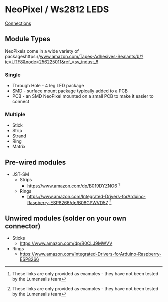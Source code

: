 # NeoPixel / Ws2812 LEDS

[Connections](connections.MD)

## Module Types

NeoPixels come in a wide variety of packageshttps://www.amazon.com/Tapes-Adhesives-Sealants/b/?ie=UTF8&node=256225011&ref_=sv_indust_8

### Single
  - Through Hole - 4 leg LED package
  - SMD - surface mount package typically added to a PCB
  - PCB - an SMD NeoPixel mounted on a small PCB to make it easier to connect

### Multiple

  - Stick
  - Strip
  - Strand
  - Ring
  - Matrix

## Pre-wired modules

  - JST-SM
    - Strips
       - https://www.amazon.com/dp/B019DYZNO6 [^untested]
    - Rings
       - https://www.amazon.com/Integrated-Drivers-forArduino-Raspberry-ESP8266/dp/B08GPWVD57 [^untested] 

## Unwired modules (solder on your own connector)
 
  - Sticks
    - https://www.amazon.com/dp/B0CLJ9MWVV
  - Rings
    - https://www.amazon.com/Integrated-Drivers-forArduino-Raspberry-ESP8266


[^untested]: These links are only provided as examples - they have not been tested by the Lumensalis team